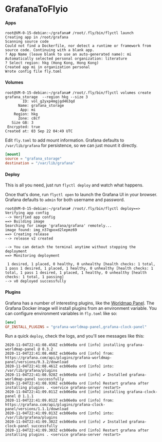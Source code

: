 # GrafanaToFlyio


#### Apps

```
root@VM-0-15-debian:~/grafana# /root/.fly/bin/flyctl launch
Creating app in /root/grafana
Scanning source code
Could not find a Dockerfile, nor detect a runtime or framework from source code. Continuing with a blank app.
? App Name (leave blank to use an auto-generated name): mi
Automatically selected personal organization: literature
? Select region: hkg (Hong Kong, Hong Kong)
Created app mi in organization personal
Wrote config file fly.toml
```

#### Volumes

```
root@VM-0-15-debian:~/grafana# /root/.fly/bin/flyctl volumes create grafana_storage  --region hkg --size 3
        ID: vol_g2yxp4mgjgd463qd
      Name: grafana_storage
       App: mi
    Region: hkg
      Zone: c8cf
   Size GB: 3
 Encrypted: true
Created at: 03 Sep 22 04:49 UTC
```

Edit `fly.toml` to add mount information. Grafana defaults to `/var/lib/grafana` for persistence, so we can just mount it directly.
```toml
[mount]
source = "grafana_storage"
destination = "/var/lib/grafana"
```

#### Deploy

This is all you need, just run `flyctl deploy` and watch what happens.

Once that's done, run `flyctl open` to launch the Grafana UI in your browser. Grafana defaults to `admin` for both username and password.
```
root@VM-0-15-debian:~/grafana# /root/.fly/bin/flyctl deploy==> Verifying app config
--> Verified app config
==> Building image
Searching for image 'grafana/grafana' remotely...
image found: img_n37qpoxd2lepmz69
==> Creating release
--> release v2 created

--> You can detach the terminal anytime without stopping the deployment
==> Monitoring deployment

 1 desired, 1 placed, 0 healthy, 0 unhealthy [health checks: 1 total, 1 pass 1 desired, 1 placed, 1 healthy, 0 unhealthy [health checks: 1 total, 1 pass 1 desired, 1 placed, 1 healthy, 0 unhealthy [health checks: 1 total, 1 passing]
--> v0 deployed successfully
```

#### Plugins

Grafana has a number of interesting plugins, like the [Worldmap Panel](https://grafana.com/grafana/plugins/grafana-worldmap-panel). The Grafana Docker image will install plugins from an environment variable. You can configure environment variables in `fly.toml` like so:

```toml
[env]
GF_INSTALL_PLUGINS = "grafana-worldmap-panel,grafana-clock-panel"
```

Run a quick `deploy`, check the logs, and you'll see messages like this:

```
2020-11-04T22:41:08.458Z ecb06e0a ord [info] installing grafana-worldmap-panel @ 0.3.2
2020-11-04T22:41:08.460Z ecb06e0a ord [info] from: https://grafana.com/api/plugins/grafana-worldmap-panel/versions/0.3.2/download
2020-11-04T22:41:08.461Z ecb06e0a ord [info] into: /var/lib/grafana/plugins
2020-11-04T22:41:08.928Z ecb06e0a ord [info] ✔ Installed grafana-worldmap-panel successfully
2020-11-04T22:41:08.930Z ecb06e0a ord [info] Restart grafana after installing plugins . <service grafana-server restart>
2020-11-04T22:41:09.011Z ecb06e0a ord [info] installing grafana-clock-panel @ 1.1.1
2020-11-04T22:41:09.012Z ecb06e0a ord [info] from: https://grafana.com/api/plugins/grafana-clock-panel/versions/1.1.1/download
2020-11-04T22:41:09.013Z ecb06e0a ord [info] into: /var/lib/grafana/plugins
2020-11-04T22:41:09.302Z ecb06e0a ord [info] ✔ Installed grafana-clock-panel successfully
2020-11-04T22:41:09.303Z ecb06e0a ord [info] Restart grafana after installing plugins . <service grafana-server restart>
```
